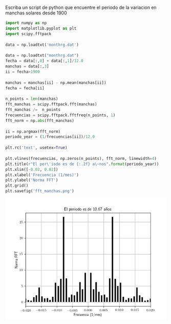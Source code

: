 Escriba un script de python que encuentre el periodo de la variacion en manchas solares desde 1900

```python
import numpy as np
import matplotlib.pyplot as plt
import scipy.fftpack

data = np.loadtxt('monthrg.dat')

data = np.loadtxt("monthrg.dat")
fecha = data[:,0] + data[:,1]/12.0
manchas = data[:,3]
ii = fecha>1900

manchas = manchas[ii] - np.mean(manchas[ii])
fecha = fecha[ii]

n_points = len(manchas)
fft_manchas = scipy.fftpack.fft(manchas)
fft_manchas /=  n_points
frecuencias = scipy.fftpack.fftfreq(n_points, 1)
fft_norm = np.abs(fft_manchas)

ii = np.argmax(fft_norm)
periodo_year = (1/frecuencias[ii])/12.0

plt.rc('text', usetex=True)
 
plt.vlines(frecuencias, np.zeros(n_points), fft_norm, linewidth=4)
plt.title(r"El per\'iodo es de {:.2f} a\~nos".format(periodo_year))
plt.xlim([-0.02, 0.02])
plt.xlabel('Frecuencia (1/mes)')
plt.ylabel('Norma FFT')
plt.grid()
plt.savefig('fft_manchas.png')
```

![fft_manchas](fig/fft_manchas.png)





